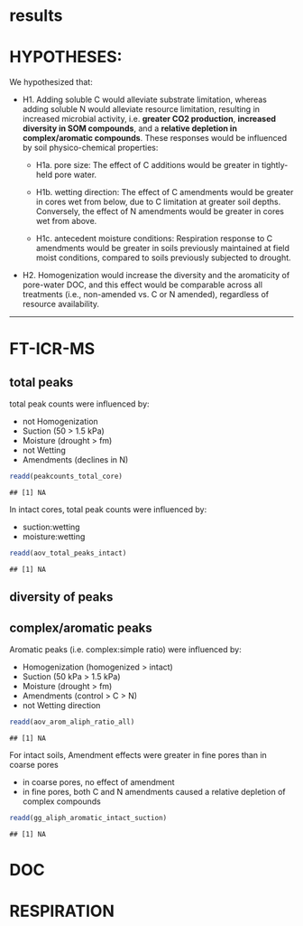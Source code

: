 results
================

# HYPOTHESES:

We hypothesized that:

  - H1. Adding soluble C would alleviate substrate limitation, whereas
    adding soluble N would alleviate resource limitation, resulting in
    increased microbial activity, i.e. **greater CO2 production**,
    **increased diversity in SOM compounds**, and a **relative depletion
    in complex/aromatic compounds**. These responses would be influenced
    by soil physico-chemical properties:
    
      - H1a. pore size: The effect of C additions would be greater in
        tightly-held pore water.
    
      - H1b. wetting direction: The effect of C amendments would be
        greater in cores wet from below, due to C limitation at greater
        soil depths. Conversely, the effect of N amendments would be
        greater in cores wet from above.
    
      - H1c. antecedent moisture conditions: Respiration response to C
        amendments would be greater in soils previously maintained at
        field moist conditions, compared to soils previously subjected
        to drought.

  - H2. Homogenization would increase the diversity and the aromaticity
    of pore-water DOC, and this effect would be comparable across all
    treatments (i.e., non-amended vs. C or N amended), regardless of
    resource availability.

-----

# FT-ICR-MS

## total peaks

total peak counts were influenced by:

  - not Homogenization
  - Suction (50 \> 1.5 kPa)
  - Moisture (drought \> fm)
  - not Wetting
  - Amendments (declines in N)

<!-- end list -->

``` r
readd(peakcounts_total_core)
```

    ## [1] NA

In intact cores, total peak counts were influenced by:

  - suction:wetting
  - moisture:wetting

<!-- end list -->

``` r
readd(aov_total_peaks_intact)
```

    ## [1] NA

## diversity of peaks

## complex/aromatic peaks

Aromatic peaks (i.e. complex:simple ratio) were influenced by:

  - Homogenization (homogenized \> intact)
  - Suction (50 kPa \> 1.5 kPa)
  - Moisture (drought \> fm)
  - Amendments (control \> C \> N)
  - not Wetting direction

<!-- end list -->

``` r
readd(aov_arom_aliph_ratio_all)
```

    ## [1] NA

For intact soils, Amendment effects were greater in fine pores than in
coarse pores

  - in coarse pores, no effect of amendment
  - in fine pores, both C and N amendments caused a relative depletion
    of complex compounds

<!-- end list -->

``` r
readd(gg_aliph_aromatic_intact_suction)
```

    ## [1] NA

# DOC

# RESPIRATION
